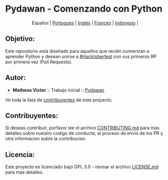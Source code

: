 # Pydawan - Comenzando con Python

<p align="center">
  <span>Español</span> |
    <a href="https://github.com/matheusvictor/Pydawan#pydawan---iniciando-no-python">Portugués</a> |
    <a href="https://github.com/matheusvictor/Pydawan/blob/master/lang/english#pydawan---getting-started-with-python">Inglés</a> |
    <a href="https://github.com/matheusvictor/Pydawan/blob/master/lang/french#pydawan---premiers-pas-avec-python">Francés</a> |
    <a href="https://github.com/matheusvictor/Pydawan/blob/master/lang/indonesian/README.md#pydawan---memulai-dengan-python">Indonesio</a> |
</p>

## Objetivo: 

Este repositorio está diseñado para aquellos que recién comienzan a aprender Python y desean unirse a [#Hacktoberfest](https://hacktoberfest.digitalocean.com/) con sus primeros RP por primera vez (Pull Requests).

## Autor:

* **Matheus Victor** :: Trabajo inicial :: [Pydawan](https://github.com/matheusvictor/Pydawan)

Ve toda la lista de [contribuyentes](https://github.com/matheusvictor/Pydawan/graphs/contributors) de este proyecto.

## Contribuyentes:

Si deseas contribuir, porfavor lee el archivo [CONTRIBUTING.md](https://github.com/matheusvictor/Pydawan/blob/master/lang/spanish/CONTRIBUTING.md) para mas detalles sobre nuestro codigo de conducta, el proceso de envio de los PR y otra informacion sobre la contribucion.

## Licencia:

Este proyecto es licenciado bajo GPL 3.0 - revisar el archivo [LICENSE.md](https://github.com/matheusvictor/Pydawan/blob/master/LICENSE) para mas detalles.
